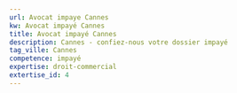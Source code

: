```yaml
---
url: Avocat impaye Cannes
kw: Avocat impayé Cannes
title: Avocat impayé Cannes
description: Cannes - confiez-nous votre dossier impayé
tag_ville: Cannes
competence: impayé
expertise: droit-commercial
extertise_id: 4
---
```

